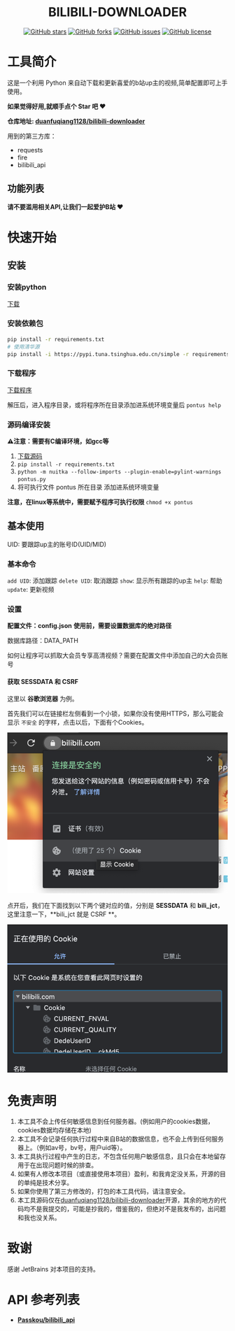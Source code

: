 <div align="center">
<h1 align="center">
BILIBILI-DOWNLOADER
</h1>

[![GitHub stars](https://img.shields.io/github/stars/duanfuqiang1128/bilibili-downloader)](https://github.com/duanfuqiang1128/bilibili-downloader/stargazers)
[![GitHub forks](https://img.shields.io/github/forks/duanfuqiang1128/bilibili-downloader)](https://github.com/duanfuqiang1128/bilibili-downloader/network)
[![GitHub issues](https://img.shields.io/github/issues/duanfuqiang1128/bilibili-downloader)](https://github.com/duanfuqiang1128/bilibili-downloader/issues)
[![GitHub license](https://img.shields.io/github/license/duanfuqiang1128/bilibili-downloader)](https://github.com/duanfuqiang1128/bilibili-downloader)


</div>

# 工具简介

这是一个利用 Python 来自动下载和更新喜爱的b站up主的视频,简单配置即可上手使用。

**如果觉得好用,就顺手点个 Star 吧 ❤**

**仓库地址: [duanfuqiang1128/bilibili-downloader](https://github.com/duanfuqiang1128/bilibili-downloader)**

用到的第三方库：
- requests
- fire
- bilibili_api

## 功能列表

**请不要滥用相关API,让我们一起爱护B站 ❤**

# 快速开始

## 安装

### 安装python

[下载](https://www.python.org/downloads/release/python-379/)

### 安装依赖包

```bash
pip install -r requirements.txt
# 使用清华源
pip install -i https://pypi.tuna.tsinghua.edu.cn/simple -r requirements.txt
```

### 下载程序
[下载程序](https://github.com/duanfuqiang1128/bilibili-downloader/releases)

解压后，进入程序目录，或将程序所在目录添加进系统环境变量后
`pontus help`

### 源码编译安装

**⚠️注意：需要有C编译环境，如gcc等**
1. [下载源码](https://github.com/duanfuqiang1128/bilibili-downloader/releases)
2. `pip install -r requirements.txt`
3. `python -m nuitka --follow-imports --plugin-enable=pylint-warnings pontus.py`
4. 将可执行文件 pontus 所在目录 添加进系统环境变量

**注意，在linux等系统中，需要赋予程序可执行权限**
`chmod +x pontus`

## 基本使用
UID: 要跟踪up主的账号ID(UID/MID)

### 基本命令
`add UID`: 添加跟踪
`delete UID`: 取消跟踪
`show`: 显示所有跟踪的up主
`help`: 帮助
`update`: 更新视频

### 设置
**配置文件：config.json**
**使用前，需要设置数据库的绝对路径**

数据库路径：DATA_PATH

如何让程序可以抓取大会员专享高清视频？需要在配置文件中添加自己的大会员账号
#### 获取 SESSDATA 和 CSRF

这里以 **谷歌浏览器** 为例。

首先我们可以在链接栏左侧看到一个小锁，如果你没有使用HTTPS，那么可能会显示 `不安全` 的字样，点击以后，下面有个Cookies。

![image-20201203202920825](README.assets/image-20201203202920825.png)

点开后，我们在下面找到以下两个键对应的值，分别是 **SESSDATA** 和 **bili_jct**，这里注意一下，**bili_jct 就是 CSRF **。

![image-20201203202959230](README.assets/image-20201203202959230.png)


# 免责声明

1. 本工具不会上传任何敏感信息到任何服务器。(例如用户的cookies数据，cookies数据均存储在本地)
2. 本工具不会记录任何执行过程中来自B站的数据信息，也不会上传到任何服务器上。（例如av号，bv号，用户uid等）。
3. 本工具执行过程中产生的日志，不包含任何用户敏感信息，且只会在本地留存用于在出现问题时候的排查。
4. 如果有人修改本项目（或直接使用本项目）盈利，和我肯定没关系，开源的目的单纯是技术分享。
5. 如果你使用了第三方修改的，打包的本工具代码，请注意安全。
6. 本工具源码仅在[duanfuqiang1128/bilibili-downloader](https://github.com/duanfuqiang1128/bilibili-downloader)开源，其余的地方的代码均不是我提交的，可能是抄我的，借鉴我的，但绝对不是我发布的，出问题和我也没关系。 

# 致谢
感谢 JetBrains 对本项目的支持。

# API 参考列表

- **[Passkou/bilibili_api](https://github.com/Passkou/bilibili_api)**
